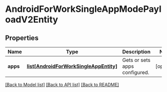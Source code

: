 # AndroidForWorkSingleAppModePayloadV2Entity

## Properties
Name | Type | Description | Notes
------------ | ------------- | ------------- | -------------
**apps** | [**list[AndroidForWorkSingleAppEntity]**](AndroidForWorkSingleAppEntity.md) | Gets or sets apps configured. | [optional] 

[[Back to Model list]](../README.md#documentation-for-models) [[Back to API list]](../README.md#documentation-for-api-endpoints) [[Back to README]](../README.md)


